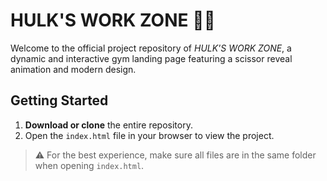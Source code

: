 # HULK'S WORK ZONE 🏋️‍♂️

Welcome to the official project repository of *HULK'S WORK ZONE*, a dynamic and interactive gym landing page featuring a scissor reveal animation and modern design.

## Getting Started

1. **Download or clone** the entire repository.
2. Open the `index.html` file in your browser to view the project.

> ⚠️ For the best experience, make sure all files are in the same folder when opening `index.html`.
